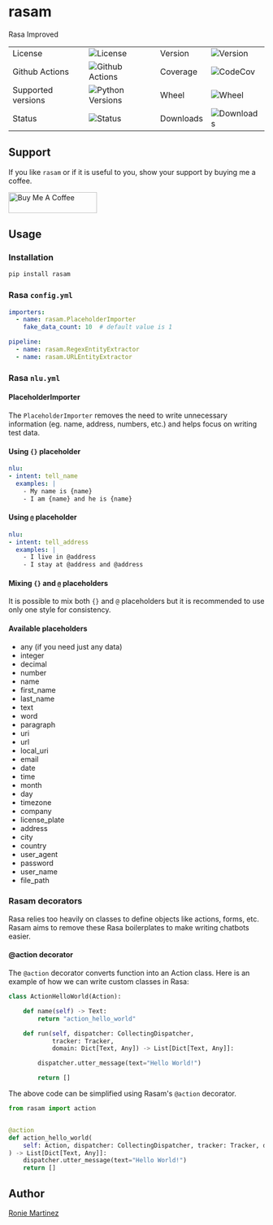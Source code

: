 # rasam

Rasa Improved

<table>
    <tr>
        <td>License</td>
        <td><img src='https://img.shields.io/pypi/l/rasam.svg' alt="License"></td>
        <td>Version</td>
        <td><img src='https://img.shields.io/pypi/v/rasam.svg' alt="Version"></td>
    </tr>
    <tr>
        <td>Github Actions</td>
        <td><img src='https://github.com/roniemartinez/rasam/actions/workflows/python.yml/badge.svg' alt="Github Actions"></td>
        <td>Coverage</td>
        <td><img src='https://codecov.io/gh/roniemartinez/rasam/branch/master/graph/badge.svg' alt="CodeCov"></td>
    </tr>
    <tr>
        <td>Supported versions</td>
        <td><img src='https://img.shields.io/pypi/pyversions/rasam.svg' alt="Python Versions"></td>
        <td>Wheel</td>
        <td><img src='https://img.shields.io/pypi/wheel/rasam.svg' alt="Wheel"></td>
    </tr>
    <tr>
        <td>Status</td>
        <td><img src='https://img.shields.io/pypi/status/rasam.svg' alt="Status"></td>
        <td>Downloads</td>
        <td><img src='https://img.shields.io/pypi/dm/rasam.svg' alt="Downloads"></td>
    </tr>
</table>

## Support
If you like `rasam` or if it is useful to you, show your support by buying me a coffee.

<a href="https://www.buymeacoffee.com/roniemartinez" target="_blank"><img src="https://cdn.buymeacoffee.com/buttons/default-orange.png" alt="Buy Me A Coffee" height="41" width="174"></a>

## Usage

### Installation

```bash
pip install rasam
```

### Rasa `config.yml`

```yaml
importers:
  - name: rasam.PlaceholderImporter
    fake_data_count: 10  # default value is 1

pipeline:
  - name: rasam.RegexEntityExtractor
  - name: rasam.URLEntityExtractor
```

### Rasa `nlu.yml`

#### PlaceholderImporter

The `PlaceholderImporter` removes the need to write unnecessary information (eg. name, address, numbers, etc.) and helps focus on writing test data.

#### Using `{}` placeholder

```yaml
nlu:
- intent: tell_name
  examples: |
    - My name is {name}
    - I am {name} and he is {name}
```

#### Using `@` placeholder

```yaml
nlu:
- intent: tell_address
  examples: |
    - I live in @address
    - I stay at @address and @address
```

#### Mixing `{}` and `@` placeholders

It is possible to mix both `{}` and `@` placeholders but it is recommended to use only one style for consistency.

#### Available placeholders

- any (if you need just any data)    
- integer    
- decimal    
- number     
- name       
- first_name 
- last_name  
- text       
- word       
- paragraph  
- uri        
- url        
- local_uri  
- email      
- date         
- time         
- month        
- day          
- timezone     
- company      
- license_plate
- address
- city
- country
- user_agent
- password
- user_name
- file_path

### Rasam decorators

Rasa relies too heavily on classes to define objects like actions, forms, etc. 
Rasam aims to remove these Rasa boilerplates to make writing chatbots easier.

#### @action decorator

The `@action` decorator converts function into an Action class. 
Here is an example of how we can write custom classes in Rasa:

```python
class ActionHelloWorld(Action):

    def name(self) -> Text:
        return "action_hello_world"

    def run(self, dispatcher: CollectingDispatcher,
            tracker: Tracker,
            domain: Dict[Text, Any]) -> List[Dict[Text, Any]]:

        dispatcher.utter_message(text="Hello World!")

        return []

```

The above code can be simplified using Rasam's `@action` decorator.

```python
from rasam import action


@action
def action_hello_world(
    self: Action, dispatcher: CollectingDispatcher, tracker: Tracker, domain: Dict[Text, Any]
) -> List[Dict[Text, Any]]:
    dispatcher.utter_message(text="Hello World!")
    return []
```



## Author
[Ronie Martinez](ronmarti18@gmail.com) 
